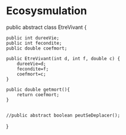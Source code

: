 # Ecosysmulation
public abstract class EtreVivant {
	
    public int dureeVie;
    public int fecondite;
    public double coefmort;
    
	public EtreVivant(int d, int f, double c) {
		dureeVie=d;
        fecondite=f;
        coefmort=c;
    }
    
    public double getmort(){
        return coefmort;
    }

    
    //public abstract boolean peutSeDeplacer();
}


